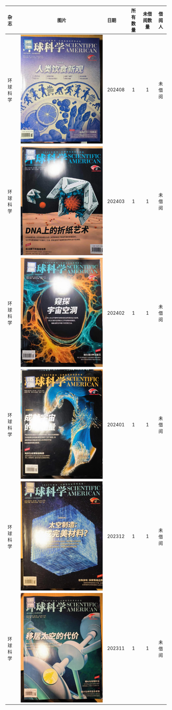 | 杂志 | 图片 | 日期 | 所有数量 | 未借阅数量 | 借阅人 |
| :--- | :---: | :--- | :---: | :---: | :---: |
| 环球科学 | ![HQKX202408](image/HQKX202408.jpg) | 202408 | 1 | 1 | 未借阅 |
| 环球科学 | ![HQKX202403](image/HQKX202403.jpg) | 202403 | 1 | 1 | 未借阅 |
| 环球科学 | ![HQKX202402](image/HQKX202402.jpg) | 202402 | 1 | 1 | 未借阅 |
| 环球科学 | ![HQKX202401](image/HQKX202401.jpg) | 202401 | 1 | 1 | 未借阅 |
| 环球科学 | ![HQKX202312](image/HQKX202312.jpg) | 202312 | 1 | 1 | 未借阅 |
| 环球科学 | ![HQKX202311](image/HQKX202311.jpg) | 202311 | 1 | 1 | 未借阅 |